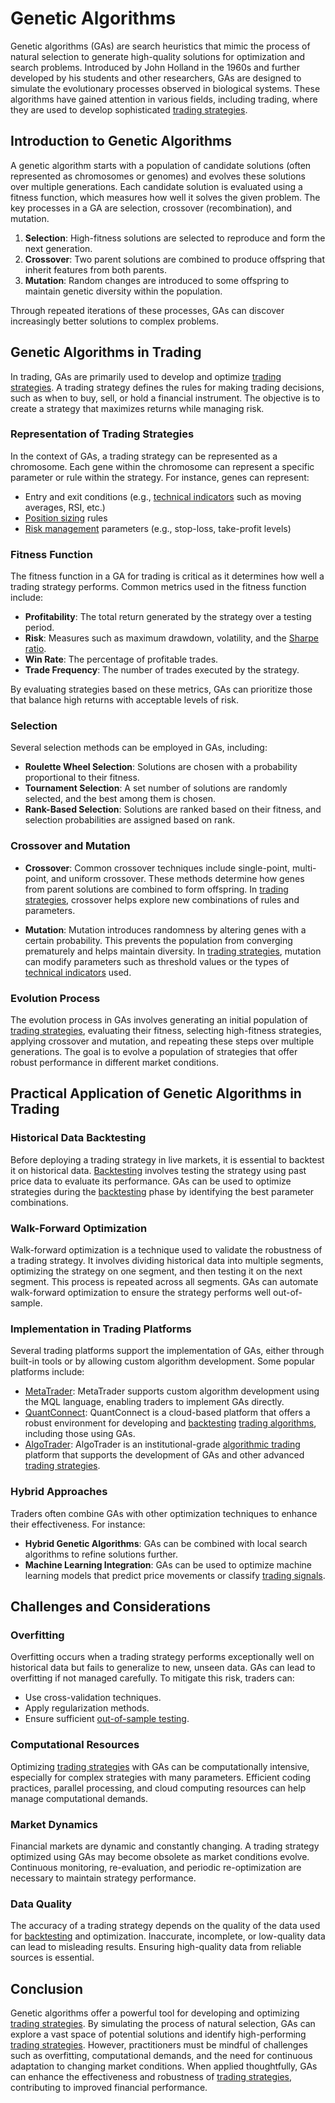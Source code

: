 # Genetic Algorithms

Genetic algorithms (GAs) are search heuristics that mimic the process of natural selection to generate high-quality solutions for optimization and search problems. Introduced by John Holland in the 1960s and further developed by his students and other researchers, GAs are designed to simulate the evolutionary processes observed in biological systems. These algorithms have gained attention in various fields, including trading, where they are used to develop sophisticated [trading strategies](../t/trading_strategies.md).

## Introduction to Genetic Algorithms

A genetic algorithm starts with a population of candidate solutions (often represented as chromosomes or genomes) and evolves these solutions over multiple generations. Each candidate solution is evaluated using a fitness function, which measures how well it solves the given problem. The key processes in a GA are selection, crossover (recombination), and mutation.

1. **Selection**: High-fitness solutions are selected to reproduce and form the next generation.
2. **Crossover**: Two parent solutions are combined to produce offspring that inherit features from both parents.
3. **Mutation**: Random changes are introduced to some offspring to maintain genetic diversity within the population.

Through repeated iterations of these processes, GAs can discover increasingly better solutions to complex problems.

## Genetic Algorithms in Trading

In trading, GAs are primarily used to develop and optimize [trading strategies](../t/trading_strategies.md). A trading strategy defines the rules for making trading decisions, such as when to buy, sell, or hold a financial instrument. The objective is to create a strategy that maximizes returns while managing risk.

### Representation of Trading Strategies

In the context of GAs, a trading strategy can be represented as a chromosome. Each gene within the chromosome can represent a specific parameter or rule within the strategy. For instance, genes can represent:

- Entry and exit conditions (e.g., [technical indicators](../t/technical_indicators.md) such as moving averages, RSI, etc.)
- [Position sizing](../p/position_sizing.md) rules
- [Risk management](../r/risk_management.md) parameters (e.g., stop-loss, take-profit levels)

### Fitness Function

The fitness function in a GA for trading is critical as it determines how well a trading strategy performs. Common metrics used in the fitness function include:

- **Profitability**: The total return generated by the strategy over a testing period.
- **Risk**: Measures such as maximum drawdown, volatility, and the [Sharpe ratio](../s/sharpe_ratio.md).
- **Win Rate**: The percentage of profitable trades.
- **Trade Frequency**: The number of trades executed by the strategy.

By evaluating strategies based on these metrics, GAs can prioritize those that balance high returns with acceptable levels of risk.

### Selection

Several selection methods can be employed in GAs, including:

- **Roulette Wheel Selection**: Solutions are chosen with a probability proportional to their fitness.
- **Tournament Selection**: A set number of solutions are randomly selected, and the best among them is chosen.
- **Rank-Based Selection**: Solutions are ranked based on their fitness, and selection probabilities are assigned based on rank.

### Crossover and Mutation

- **Crossover**: Common crossover techniques include single-point, multi-point, and uniform crossover. These methods determine how genes from parent solutions are combined to form offspring. In [trading strategies](../t/trading_strategies.md), crossover helps explore new combinations of rules and parameters.

- **Mutation**: Mutation introduces randomness by altering genes with a certain probability. This prevents the population from converging prematurely and helps maintain diversity. In [trading strategies](../t/trading_strategies.md), mutation can modify parameters such as threshold values or the types of [technical indicators](../t/technical_indicators.md) used.

### Evolution Process

The evolution process in GAs involves generating an initial population of [trading strategies](../t/trading_strategies.md), evaluating their fitness, selecting high-fitness strategies, applying crossover and mutation, and repeating these steps over multiple generations. The goal is to evolve a population of strategies that offer robust performance in different market conditions.

## Practical Application of Genetic Algorithms in Trading

### Historical Data Backtesting

Before deploying a trading strategy in live markets, it is essential to backtest it on historical data. [Backtesting](../b/backtesting.md) involves testing the strategy using past price data to evaluate its performance. GAs can be used to optimize strategies during the [backtesting](../b/backtesting.md) phase by identifying the best parameter combinations.

### Walk-Forward Optimization

Walk-forward optimization is a technique used to validate the robustness of a trading strategy. It involves dividing historical data into multiple segments, optimizing the strategy on one segment, and then testing it on the next segment. This process is repeated across all segments. GAs can automate walk-forward optimization to ensure the strategy performs well out-of-sample.

### Implementation in Trading Platforms

Several trading platforms support the implementation of GAs, either through built-in tools or by allowing custom algorithm development. Some popular platforms include:

- [MetaTrader](https://www.metatrader4.com): MetaTrader supports custom algorithm development using the MQL language, enabling traders to implement GAs directly.
- [QuantConnect](https://www.quantconnect.com): QuantConnect is a cloud-based platform that offers a robust environment for developing and [backtesting](../b/backtesting.md) [trading algorithms](../t/trading_algorithms.md), including those using GAs.
- [AlgoTrader](https://www.algotrader.com): AlgoTrader is an institutional-grade [algorithmic trading](../a/algorithmic_trading.md) platform that supports the development of GAs and other advanced [trading strategies](../t/trading_strategies.md).

### Hybrid Approaches

Traders often combine GAs with other optimization techniques to enhance their effectiveness. For instance:

- **Hybrid Genetic Algorithms**: GAs can be combined with local search algorithms to refine solutions further.
- **Machine Learning Integration**: GAs can be used to optimize machine learning models that predict price movements or classify [trading signals](../t/trading_signals.md).

## Challenges and Considerations

### Overfitting

Overfitting occurs when a trading strategy performs exceptionally well on historical data but fails to generalize to new, unseen data. GAs can lead to overfitting if not managed carefully. To mitigate this risk, traders can:

- Use cross-validation techniques.
- Apply regularization methods.
- Ensure sufficient [out-of-sample testing](../o/out-of-sample_testing.md).

### Computational Resources

Optimizing [trading strategies](../t/trading_strategies.md) with GAs can be computationally intensive, especially for complex strategies with many parameters. Efficient coding practices, parallel processing, and cloud computing resources can help manage computational demands.

### Market Dynamics

Financial markets are dynamic and constantly changing. A trading strategy optimized using GAs may become obsolete as market conditions evolve. Continuous monitoring, re-evaluation, and periodic re-optimization are necessary to maintain strategy performance.

### Data Quality

The accuracy of a trading strategy depends on the quality of the data used for [backtesting](../b/backtesting.md) and optimization. Inaccurate, incomplete, or low-quality data can lead to misleading results. Ensuring high-quality data from reliable sources is essential.

## Conclusion

Genetic algorithms offer a powerful tool for developing and optimizing [trading strategies](../t/trading_strategies.md). By simulating the process of natural selection, GAs can explore a vast space of potential solutions and identify high-performing [trading strategies](../t/trading_strategies.md). However, practitioners must be mindful of challenges such as overfitting, computational demands, and the need for continuous adaptation to changing market conditions. When applied thoughtfully, GAs can enhance the effectiveness and robustness of [trading strategies](../t/trading_strategies.md), contributing to improved financial performance.